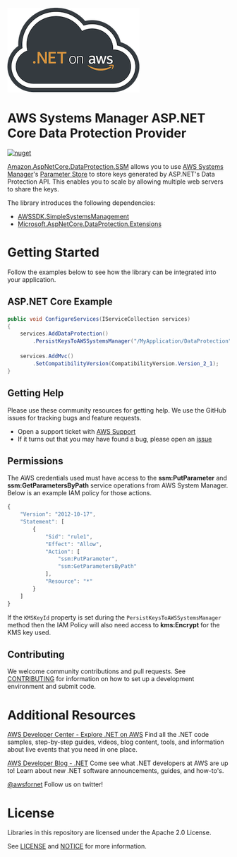 ![.NET on AWS Banner](./logo.png ".NET on AWS")

# AWS Systems Manager ASP.NET Core Data Protection Provider
[![nuget](https://img.shields.io/nuget/v/Amazon.AspNetCore.DataProtection.SSM.svg)](https://www.nuget.org/packages/Amazon.AspNetCore.DataProtection.SSM/)

[Amazon.AspNetCore.DataProtection.SSM](https://www.nuget.org/packages/Amazon.AspNetCore.DataProtection.SSM/) allows you to use [AWS Systems Manager](https://aws.amazon.com/systems-manager/)'s [Parameter Store](https://docs.aws.amazon.com/systems-manager/latest/userguide/systems-manager-paramstore.html) to store keys generated by ASP.NET's Data Protection API.
This enables you to scale by allowing multiple web servers to share the keys.

The library introduces the following dependencies:

* [AWSSDK.SimpleSystemsManagement](https://www.nuget.org/packages/AWSSDK.SimpleSystemsManagement/)
* [Microsoft.AspNetCore.DataProtection.Extensions](https://www.nuget.org/packages/Microsoft.AspNetCore.DataProtection.Extensions/)

# Getting Started

Follow the examples below to see how the library can be integrated into your application.

## ASP.NET Core Example
```csharp
public void ConfigureServices(IServiceCollection services)
{
    services.AddDataProtection()
        .PersistKeysToAWSSystemsManager("/MyApplication/DataProtection");

    services.AddMvc()
        .SetCompatibilityVersion(CompatibilityVersion.Version_2_1);
}
```
## Getting Help

Please use these community resources for getting help. We use the GitHub issues
for tracking bugs and feature requests.

* Open a support ticket with [AWS Support](https://console.aws.amazon.com/support/home#/)
* If it turns out that you may have found a bug,
  please open an [issue](https://github.com/aws/aws-ssm-data-protection-provider-for-aspnet/issues/new)

## Permissions

The AWS credentials used must have access to the **ssm:PutParameter** and **ssm:GetParametersByPath** 
service operations from AWS System Manager. Below is an example IAM policy
for those actions.

```javascript
{
    "Version": "2012-10-17",
    "Statement": [
        {
            "Sid": "rule1",
            "Effect": "Allow",
            "Action": [
                "ssm:PutParameter",
                "ssm:GetParametersByPath"
            ],
            "Resource": "*"
        }
    ]
}
```

If the `KMSKeyId` property is set during the `PersistKeysToAWSSystemsManager` method then the IAM Policy
will also need access to **kms:Encrypt** for the KMS key used.



## Contributing

We welcome community contributions and pull requests. See
[CONTRIBUTING](./CONTRIBUTING.md) for information on how to set up a development
environment and submit code.

# Additional Resources

[AWS Developer Center - Explore .NET on AWS](https://aws.amazon.com/developer/language/net/)
Find all the .NET code samples, step-by-step guides, videos, blog content, tools, and information about live events that you need in one place.

[AWS Developer Blog - .NET](https://aws.amazon.com/blogs/developer/category/programing-language/dot-net/)
Come see what .NET developers at AWS are up to!  Learn about new .NET software announcements, guides, and how-to's.

[@awsfornet](https://twitter.com/awsfornet)
Follow us on twitter!

# License

Libraries in this repository are licensed under the Apache 2.0 License.

See [LICENSE](./LICENSE) and [NOTICE](./NOTICE) for more information.
